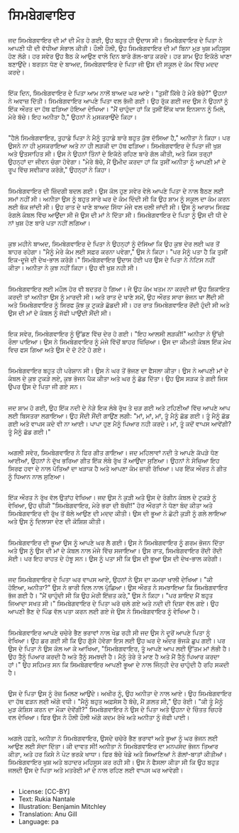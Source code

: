 # ਸਿਮਬੇਗਵਾਇਰ

##
ਜਦ ਸਿਮਬੇਗਵਾਇਰ ਦੀ ਮਾਂ ਦੀ ਮੌਤ ਹੋ ਗਈ, ਉਹ ਬਹੁਤ ਹੀ ਉਦਾਸ ਸੀ। ਸਿਮਬੇਗਵਾਇਰ ਦੇ ਪਿਤਾ ਨੇ ਆਪਣੀ ਧੀ ਦੀ ਵੱਧੀਆ ਸੰਭਾਲ ਕੀਤੀ। ਹੌਲੀ ਹੌਲੀ, ਉਹ ਸਿਮਬੇਗਵਾਇਰ ਦੀ ਮਾਂ ਬਿਨਾ ਮੁੜ ਖੁਸ਼ ਮਹਿਸੂਸ ਹੋਣ ਲੱਗੇ। ਹਰ ਸਵੇਰ ਉਹ ਬੈਠ ਕੇ ਆਉਣ ਵਾਲੇ ਦਿਨ ਬਾਰੇ ਗੱਲ-ਬਾਤ ਕਰਦੇ। ਹਰ ਸ਼ਾਮ ਉਹ ਇਕੱਠੇ ਖਾਣਾ ਬਣਾਉਂਦੇ। ਬਰਤਨ ਧੋਣ ਦੇ ਬਾਅਦ, ਸਿਮਬੇਗਵਾਇਰ ਦੇ ਪਿਤਾ ਜੀ ਉਸ ਦੀ ਸਕੂਲ ਦੇ ਕੰਮ ਵਿੱਚ ਮਦਦ ਕਰਦੇ।

##
ਇੱਕ ਦਿਨ, ਸਿਮਬੇਗਵਾਇਰ ਦੇ ਪਿਤਾ ਆਮ ਨਾਲੋਂ ਬਾਅਦ ਘਰ ਆਏ। "ਤੁਸੀਂ ਕਿੱਥੇ ਹੋ ਮੇਰੇ ਬੱਚੇ?" ਉਹਨਾਂ ਨੇ ਅਵਾਜ਼ ਦਿੱਤੀ। ਸਿਮਬੇਗਵਾਇਰ ਆਪਣੇ ਪਿਤਾ ਵਲ ਭੱਜੀ ਗਈ। ਉਹ ਰੁੱਕ ਗਈ ਜਦ ਉਸ ਨੇ ਉਹਨਾਂ ਨੂੰ ਇੱਕ ਔਰਤ ਦਾ ਹੱਥ ਫੜਿਆ ਹੋਇਆ ਦੇਖਿਆ। "ਮੈਂ ਚਾਹੁੰਦਾ ਹਾਂ ਕਿ ਤੁਸੀਂ ਇੱਕ ਖਾਸ ਇਨਸਾਨ ਨੂੰ ਮਿਲੋ, ਮੇਰੇ ਬੱਚੇ। ਇਹ ਅਨੀਤਾ ਹੈ," ਉਹਨਾਂ ਨੇ ਮੁਸਕਰਾਉਂਦੇ ਕਿਹਾ।

##
"ਹੈਲੋ ਸਿਮਬੇਗਵਾਇਰ, ਤੁਹਾਡੇ ਪਿਤਾ ਨੇ ਮੈਨੂੰ ਤੁਹਾਡੇ ਬਾਰੇ ਬਹੁਤ ਕੁੱਝ ਦੱਸਿਆ ਹੈ," ਅਨੀਤਾ ਨੇ ਕਿਹਾ। ਪਰ ਉਸਨੇ ਨਾ ਹੀ ਮੁਸਕਰਾਇਆ ਅਤੇ ਨਾ ਹੀ ਲੜਕੀ ਦਾ ਹੱਥ ਫੜਿਆ। ਸਿਮਬੇਗਵਾਇਰ ਦੇ ਪਿਤਾ ਜੀ ਖੁਸ਼ ਅਤੇ ਉਤਸਾਹਿਤ ਸੀ। ਉਸ ਨੇ ਉਹਨਾਂ ਤਿੰਨਾਂ ਦੇ ਇਕੱਠੇ ਰਹਿਣ ਬਾਰੇ ਗੱਲ ਕੀਤੀ, ਅਤੇ ਕਿਸ ਤਰ੍ਹਾਂ ਉਹਨ੍ਹਾਂ ਦਾ ਜੀਵਨ ਚੰਗਾ ਹੋਵੇਗਾ। "ਮੇਰੇ ਬੱਚੇ, ਮੈਂ ਉਮੀਦ ਕਰਦਾ ਹਾਂ ਕਿ ਤੁਸੀਂ ਅਨੀਤਾ ਨੂੰ ਆਪਣੀ ਮਾਂ ਦੇ ਰੂਪ ਵਿੱਚ ਸਵੀਕਾਰ ਕਰੋਗੇ," ਉਹਨ੍ਹਾਂ ਨੇ ਕਿਹਾ।

##
ਸਿਮਬੇਗਵਾਇਰ ਦੀ ਜ਼ਿੰਦਗੀ ਬਦਲ ਗਈ। ਉਸ ਕੋਲ ਹੁਣ ਸਵੇਰ ਵੇਲੇ ਆਪਣੇ ਪਿਤਾ ਦੇ ਨਾਲ ਬੈਠਣ ਲਈ ਸਮਾਂ ਨਹੀਂ ਸੀ। ਅਨੀਤਾ ਉਸ ਨੂੰ ਬਹੁਤ ਸਾਰੇ ਘਰ ਦੇ ਕੰਮ ਦਿੰਦੀ ਸੀ ਕਿ ਉਹ ਸ਼ਾਮ ਨੂੰ ਸਕੂਲ ਦਾ ਕੰਮ ਕਰਨ ਲਈ ਥੱਕ ਜਾਂਦੀ ਸੀ। ਉਹ ਰਾਤ ਦੇ ਖਾਣੇ ਬਾਅਦ ਸਿੱਧਾ ਮੰਜੇ ਵਲ ਚਲੀ ਜਾਂਦੀ ਸੀ। ਉਸ ਨੂੰ ਆਰਾਮ ਸਿਰਫ਼ ਰੰਗਲੇ ਕੰਬਲ ਵਿੱਚ ਆਉਂਦਾ ਸੀ ਜੋ ਉਸ ਦੀ ਮਾਂ ਨੇ ਦਿੱਤਾ ਸੀ। ਸਿਮਬੇਗਵਾਇਰ ਦੇ ਪਿਤਾ ਨੂੰ ਉਸ ਦੀ ਧੀ ਦੇ ਨਾਂ ਖੁਸ਼ ਹੋਣ ਬਾਰੇ ਪਤਾ ਨਹੀਂ ਲਗਿਆ।

##
ਕੁਝ ਮਹੀਨੇ ਬਾਅਦ, ਸਿਮਬੇਗਵਾਇਰ ਦੇ ਪਿਤਾ ਨੇ ਉਹਨ੍ਹਾਂ ਨੂੰ ਦੱਸਿਆ ਕਿ ਉਹ ਕੁਝ ਦੇਰ ਲਈ ਘਰ ਤੋਂ ਬਾਹਰ ਰਹੇਗਾ। "ਮੈਨੂੰ ਮੇਰੇ ਕੰਮ ਲਈ ਸਫ਼ਰ ਕਰਨਾ ਪਵੇਗਾ," ਉਸ ਨੇ ਕਿਹਾ। "ਪਰ ਮੈਨੂੰ ਪਤਾ ਹੈ ਕਿ ਤੁਸੀਂ ਇਕ-ਦੂਜੇ ਦੀ ਦੇਖ-ਭਾਲ ਕਰੋਗੇ।" ਸਿਮਬੇਗਵਾਇਰ ਉਦਾਸ ਹੋਈ ਪਰ ਉਸ ਦੇ ਪਿਤਾ ਨੇ ਨੋਟਿਸ ਨਹੀਂ ਕੀਤਾ। ਅਨੀਤਾ ਨੇ ਕੁਝ ਨਹੀਂ ਕਿਹਾ। ਉਹ ਵੀ ਖੁਸ਼ ਨਹੀ ਸੀ।

##
ਸਿਮਬੇਗਵਾਇਰ ਲਈ ਮਹੌਲ ਹੋਰ ਵੀ ਬਦਤਰ ਹੋ ਗਿਆ। ਜੇ ਉਹ ਕੰਮ ਖਤਮ ਨਾ ਕਰਦੀ ਜਾਂ ਉਹ ਸ਼ਿਕਾਇਤ ਕਰਦੀ ਤਾਂ ਅਨੀਤਾ ਉਸ ਨੂੰ ਮਾਰਦੀ ਸੀ। ਅਤੇ ਰਾਤ ਦੇ ਖਾਣੇ ਸਮੇਂ, ਉਹ ਔਰਤ ਸਾਰਾ ਭੋਜਨ ਖਾ ਲੈਂਦੀ ਸੀ ਅਤੇ ਸਿਮਬੇਗਵਾਇਰ ਨੂੰ ਸਿਰਫ ਕੁੱਝ ਕੁ ਟੁਕੜੇ ਛੱਡਦੀ ਸੀ। ਹਰ ਰਾਤ ਸਿਮਬੇਗਵਾਇਰ ਰੋਂਦੀ ਹੁੰਦੀ ਸੀ ਅਤੇ ਉਸ ਦੀ ਮਾਂ ਦੇ ਕੰਬਲ ਨੂੰ ਜੱਫੀ ਪਾਉਂਦੀ ਸੌਂਦੀ ਸੀ।

##
ਇਕ ਸਵੇਰ, ਸਿਮਬੇਗਵਾਇਰ ਨੂੰ ਉੱਡਣ ਵਿੱਚ ਦੇਰ ਹੋ ਗਈ। "ਇਹ ਆਲਸੀ ਲੜਕੀ!" ਅਨੀਤਾ ਨੇ ਉੱਚੀ ਰੌਲਾ ਪਾਇਆ। ਉਸ ਨੇ ਸਿਮਬੇਗਵਾਇਰ ਨੂੰ ਮੰਜੇ ਵਿੱਚੋਂ ਬਾਹਰ ਖਿੱਚਿਆ। ਉਸ ਦਾ ਕੀਮਤੀ ਕੰਬਲ ਇੱਕ ਮੇਖ ਵਿਚ ਫਸ ਗਿਆ ਅਤੇ ਉਸ ਦੇ ਦੋ ਟੋਟੇ ਹੋ ਗਏ।

##
ਸਿਮਬੇਗਵਾਇਰ ਬਹੁਤ ਹੀ ਪਰੇਸ਼ਾਨ ਸੀ। ਉਸ ਨੇ ਘਰ ਤੋਂ ਭੱਜਣ ਦਾ ਫੈਸਲਾ ਕੀਤਾ। ਉਸ ਨੇ ਆਪਣੀ ਮਾਂ ਦੇ ਕੰਬਲ ਦੇ ਕੁਝ ਟੁਕੜੇ ਲਏ, ਕੁਝ ਭੋਜਨ ਪੈਕ ਕੀਤਾ ਅਤੇ ਘਰ ਨੂੰ ਛੱਡ ਦਿੱਤਾ। ਉਹ ਉਸ ਸੜਕ ਤੇ ਗਈ ਜਿਸ ਉਪਰ ਉਸ ਦੇ ਪਿਤਾ ਜੀ ਗਏ ਸਨ।

##
ਜਦ ਸ਼ਾਮ ਹੋ ਗਈ, ਉਹ ਇੱਕ ਨਦੀ ਦੇ ਨੇੜੇ ਇਕ ਲੰਬੇ ਰੁੱਖ ਤੇ ਚੜ ਗਈ ਅਤੇ ਟਹਿਣੀਆਂ ਵਿੱਚ ਆਪਣੇ ਆਪ ਲਈ ਬਿਸਤਰਾ ਲਗਾਇਆ। ਉਹ ਸੌਂਦੀ ਸੌਂਦੀ ਗਾਉਂਣ ਲਗੀ: "ਮਾਂ, ਮਾਂ, ਮਾਂ, ਤੂੰ ਮੈਨੂੰ ਛੱਡ ਗਈ। ਤੂੰ ਮੈਨੂੰ ਛੱਡ ਗਈ ਅਤੇ ਵਾਪਸ ਕਦੇ ਵੀ ਨਾ ਆਈ। ਪਾਪਾ ਹੁਣ ਮੈਨੂੰ ਪਿਆਰ ਨਹੀ ਕਰਦੇ। ਮਾਂ, ਤੂੰ ਕਦੋਂ ਵਾਪਸ ਆਵੇਂਗੀ? ਤੂੰ ਮੈਨੂੰ ਛੱਡ ਗਈ।"

##
ਅਗਲੀ ਸਵੇਰ, ਸਿਮਬੇਗਵਾਇਰ ਨੇ ਫਿਰ ਗੀਤ ਗਾਇਆ। ਜਦ ਮਹਿਲਾਵਾਂ ਨਦੀ ਤੇ ਆਪਣੇ ਕੱਪੜੇ ਧੋਣ ਆਈਆਂ, ਉਹਨਾਂ ਨੇ ਦੁੱਖ ਭਰਿਆ ਗੀਤ ਇੱਕ ਲੰਬੇ ਰੁੱਖ ਤੋਂ ਆਉਂਦਾ ਸੁਣਿਆ। ਉਹਨਾਂ ਨੇ ਸੋਚਿਆ ਇਹ ਸਿਰਫ ਹਵਾ ਦੇ ਨਾਲ ਪੱਤਿਆਂ ਦਾ ਖੜਾਕ ਹੈ ਅਤੇ ਆਪਣਾ ਕੰਮ ਜ਼ਾਰੀ ਰੱਖਿਆ। ਪਰ ਇੱਕ ਔਰਤ ਨੇ ਗੀਤ ਨੂੰ ਧਿਆਨ ਨਾਲ ਸੁਣਿਆ।

##
ਇੱਕ ਔਰਤ ਨੇ ਰੁੱਖ ਵੱਲ ਉਤਾਂਹ ਵੇਖਿਆ। ਜਦ ਉਸ ਨੇ ਕੁੜੀ ਅਤੇ ਉਸ ਦੇ ਰੰਗੀਨ ਕੰਬਲ ਦੇ ਟੁਕੜੇ ਨੂੰ ਵੇਖਿਆ, ਉਹ ਚੀਕੀ "ਸਿਮਬੇਗਵਾਇਰ, ਮੇਰੇ ਭਰਾ ਦੀ ਬੱਚੀ!" ਹੋਰ ਔਰਤਾਂ ਨੇ ਧੋਣਾ ਬੰਦ ਕੀਤਾ ਅਤੇ ਸਿਮਬੇਗਵਾਇਰ ਦੀ ਰੁੱਖ ਤੋਂ ਥੱਲੇ ਆਉਣ ਦੀ ਮਦਦ ਕੀਤੀ। ਉਸ ਦੀ ਭੂਆ ਨੇ ਛੋਟੀ ਕੁੜੀ ਨੂੰ ਗਲੇ ਲਾਇਆ ਅਤੇ ਉਸ ਨੂੰ ਦਿਲਾਸਾ ਦੇਣ ਦੀ ਕੋਸ਼ਿਸ਼ ਕੀਤੀ।

##
ਸਿਮਬੇਗਵਾਇਰ ਦੀ ਭੂਆ ਉਸ ਨੂੰ ਆਪਣੇ ਘਰ ਲੈ ਗਈ। ਉਸ ਨੇ ਸਿਮਬੇਗਵਾਇਰ ਨੂੰ ਗਰਮ ਭੋਜਨ ਦਿੱਤਾ ਅਤੇ ਉਸ ਨੂੰ ਉਸ ਦੀ ਮਾਂ ਦੇ ਕੰਬਲ ਨਾਲ ਮੰਜੇ ਵਿੱਚ ਸਜਾਇਆ। ਉਸ ਰਾਤ, ਸਿਮਬੇਗਵਾਇਰ ਰੋਂਦੀ ਰੋਂਦੀ ਸੋਈ। ਪਰ ਇਹ ਰਾਹਤ ਦੇ ਹੰਝੂ ਸਨ। ਉਸ ਨੂੰ ਪਤਾ ਸੀ ਕਿ ਉਸ ਦੀ ਭੂਆ ਉਸ ਦੀ ਦੇਖ-ਭਾਲ ਕਰੇਗੀ।

##
ਜਦ ਸਿਮਬੇਗਵਾਇਰ ਦੇ ਪਿਤਾ ਘਰ ਵਾਪਸ ਆਏ, ਉਹਨਾਂ ਨੇ ਉਸ ਦਾ ਕਮਰਾ ਖਾਲੀ ਦੇਖਿਆ। "ਕੀ ਹੋਇਆ, ਅਨੀਤਾ?" ਉਸ ਨੇ ਭਾਰੀ ਦਿਲ ਨਾਲ ਪੁੱਛਿਆ। ਉਸ ਔਰਤ ਨੇ ਸਮਝਾਇਆ ਕਿ ਸਿਮਬੇਗਵਾਇਰ ਭੱਜ ਗਈ ਹੈ। "ਮੈਂ ਚਾਹੁੰਦੀ ਸੀ ਕਿ ਉਹ ਮੇਰੀ ਇੱਜ਼ਤ ਕਰੇ," ਉਸ ਨੇ ਕਿਹਾ। "ਪਰ ਸ਼ਾਇਦ ਮੈਂ ਬਹੁਤ ਜਿਆਦਾ ਸਖਤ ਸੀ।" ਸਿਮਬੇਗਵਾਇਰ ਦੇ ਪਿਤਾ ਘਰੋ ਚਲੇ ਗਏ ਅਤੇ ਨਦੀ ਦੀ ਦਿਸ਼ਾ ਵੱਲ ਗਏ। ਉਹ ਆਪਣੀ ਭੈਣ ਦੇ ਪਿੰਡ ਵੱਲ ਪਤਾ ਕਰਨ ਲਈ ਗਏ ਜੇ ਉਸ ਨੇ ਸਿਮਬੇਗਵਾਇਰ ਨੂੰ ਵੇਖਿਆ ਹੈ।

##
ਸਿਮਬੇਗਵਾਇਰ ਆਪਣੇ ਚਚੇਰੇ ਭੈਣ ਭਰਾਵਾਂ ਨਾਲ ਖੇਡ ਰਹੀ ਸੀ ਜਦ ਉਸ ਨੇ ਦੂਰੋਂ ਆਪਣੇ ਪਿਤਾ ਨੂੰ ਵੇਖਿਆ। ਉਹ ਡਰ ਗਈ ਸੀ ਕਿ ਉਹ ਗੁੱਸੇ ਹੋਵੇਗਾ ਇਸ ਲਈ ਉਹ ਘਰ ਦੇ ਅੰਦਰ ਭੱਜਕੇ ਛੁਪ ਗਈ। ਪਰ ਉਸ ਦੇ ਪਿਤਾ ਨੇ ਉਸ ਕੋਲ ਆ ਕੇ ਆਖਿਆ, "ਸਿਮਬੇਗਵਾਇਰ, ਤੂੰ ਆਪਣੇ ਆਪ ਲਈ ਉੱਤਮ ਮਾਂ ਲੱਭੀ ਹੈ। ਉਹ ਤੈਨੂੰ ਪਿਆਰ ਕਰਦੀ ਹੈ ਅਤੇ ਤੈਨੂੰ ਸਮਝਦੀ ਹੈ। ਮੈਨੂੰ ਤੇਰੇ ਤੇ ਮਾਣ ਹੈ ਅਤੇ ਮੈਂ ਤੈਨੂੰ ਪਿਆਰ ਕਰਦਾ ਹਾਂ।" ਉਹ ਸਹਿਮਤ ਸਨ ਕਿ ਸਿਮਬੇਗਵਾਇਰ ਆਪਣੀ ਭੂਆ ਦੇ ਨਾਲ ਜਿੰਨ੍ਹੀ ਦੇਰ ਚਾਹੁੰਦੀ ਹੈ ਰਹਿ ਸਕਦੀ ਹੈ।

##
ਉਸ ਦੇ ਪਿਤਾ ਉਸ ਨੂੰ ਰੋਜ਼ ਮਿਲਣ ਆਉਂਦੇ। ਅਖੀਰ ਨੂੰ, ਉਹ ਅਨੀਤਾ ਦੇ ਨਾਲ ਆਏ। ਉਹ ਸਿਮਬੇਗਵਾਇਰ ਦਾ ਹੱਥ ਫੜਨ ਲਈ ਅੱਗੇ ਵਧੀ। "ਮੈਨੂੰ ਬਹੁਤ ਅਫ਼ਸੋਸ ਹੈ ਬੱਚੇ, ਮੈਂ ਗ਼ਲਤ ਸੀ," ਉਹ ਰੋਈ। "ਕੀ ਤੂੰ ਮੈਨੂੰ ਮੁੜ ਕੋਸ਼ਿਸ ਕਰਨ ਦਾ ਮੌਕਾ ਦੇਵੇਂਗੀ?" ਸਿਮਬੇਗਵਾਇਰ ਨੇ ਉਸ ਦੇ ਪਿਤਾ ਅਤੇ ਉਹਨਾ ਦੇ ਚਿੰਤਤ ਚਿਹਰੇ ਵਲ ਦੇਖਿਆ। ਫਿਰ ਉਸ ਨੇ ਹੌਲੀ ਹੌਲੀ ਅੱਗੇ ਕਦਮ ਰੱਖੇ ਅਤੇ ਅਨੀਤਾ ਨੂੰ ਜੱਫੀ ਪਾਈ।

##
ਅਗਲੇ ਹਫ਼ਤੇ, ਅਨੀਤਾ ਨੇ ਸਿਮਬੇਗਵਾਇਰ, ਉਸਦੇ ਚਚੇਰੇ ਭੈਣ ਭਰਾਵਾਂ ਅਤੇ ਭੂਆ ਨੂੰ ਘਰ ਭੋਜਨ ਲਈ ਆਉਣ ਲਈ ਸੱਦਾ ਦਿੱਤਾ। ਕੀ ਦਾਵਤ ਸੀ! ਅਨੀਤਾ ਨੇ ਸਿਮਬੇਗਵਾਇਰ ਦਾ ਮਨਪਸੰਦ ਭੋਜਨ ਤਿਆਰ ਕੀਤਾ, ਅਤੇ ਹਰ ਕਿਸੇ ਨੇ ਪੇਟ ਭਰਕੇ ਖਾਧਾ। ਫਿਰ ਬੱਚੇ ਖੇਡੇ ਅਤੇ ਸਿਆਣਿਆਂ ਨੇ ਗੱਲਾਂ-ਬਾਤਾਂ ਕੀਤੀਆਂ। ਸਿਮਬੇਗਵਾਇਰ ਖੁਸ਼ ਅਤੇ ਬਹਾਦਰ ਮਹਿਸੂਸ ਕਰ ਰਹੀ ਸੀ। ਉਸ ਨੇ ਫੈਸਲਾ ਕੀਤਾ ਸੀ ਕਿ ਉਹ ਬਹੁਤ ਜਲਦੀ ਉਸ ਦੇ ਪਿਤਾ ਅਤੇ ਮਤਰੇਈ ਮਾਂ ਦੇ ਨਾਲ ਰਹਿਣ ਲਈ ਵਾਪਸ ਘਰ ਆਵੇਗੀ।

##
* License: [CC-BY]
* Text: Rukia Nantale
* Illustration: Benjamin Mitchley
* Translation: Anu Gill
* Language: pa
